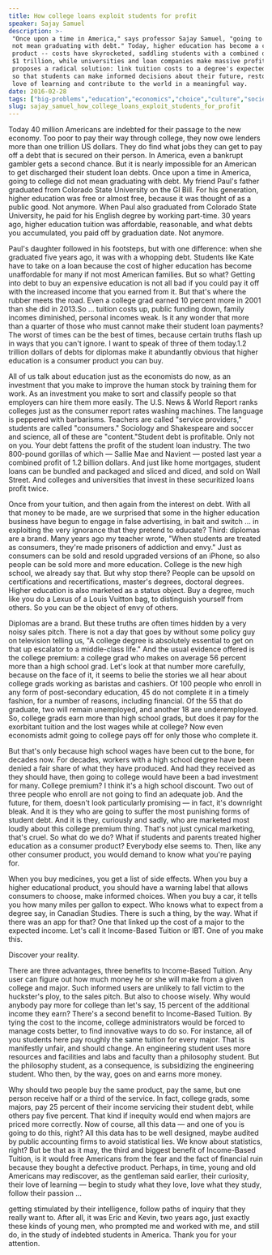 ```yaml
---
title: How college loans exploit students for profit
speaker: Sajay Samuel
description: >-
 "Once upon a time in America," says professor Sajay Samuel, "going to college did
 not mean graduating with debt." Today, higher education has become a consumer
 product -- costs have skyrocketed, saddling students with a combined debt of over
 $1 trillion, while universities and loan companies make massive profits. Samuel
 proposes a radical solution: link tuition costs to a degree's expected earnings,
 so that students can make informed decisions about their future, restore their
 love of learning and contribute to the world in a meaningful way.
date: 2016-02-28
tags: ["big-problems","education","economics","choice","culture","society","work","investment","tedx"]
slug: sajay_samuel_how_college_loans_exploit_students_for_profit
---
```


Today 40 million Americans are indebted for their passage to the new economy. Too poor to
pay their way through college, they now owe lenders more than one trillion US dollars.
They do find what jobs they can get to pay off a debt that is secured on their person. In
America, even a bankrupt gambler gets a second chance. But it is nearly impossible for an
American to get discharged their student loan debts. Once upon a time in America, going to
college did not mean graduating with debt. My friend Paul's father graduated from Colorado
State University on the GI Bill. For his generation, higher education was free or almost
free, because it was thought of as a public good. Not anymore. When Paul also graduated
from Colorado State University, he paid for his English degree by working part-time. 30
years ago, higher education tuition was affordable, reasonable, and what debts you
accumulated, you paid off by graduation date. Not anymore.

Paul's daughter followed in his footsteps, but with one difference: when she graduated
five years ago, it was with a whopping debt. Students like Kate have to take on a loan
because the cost of higher education has become unaffordable for many if not most American
families. But so what? Getting into debt to buy an expensive education is not all bad if
you could pay it off with the increased income that you earned from it. But that's where
the rubber meets the road. Even a college grad earned 10 percent more in 2001 than she did
in 2013.So ... tuition costs up, public funding down, family incomes diminished, personal
incomes weak. Is it any wonder that more than a quarter of those who must cannot make
their student loan payments? The worst of times can be the best of times, because certain
truths flash up in ways that you can't ignore. I want to speak of three of them today.1.2
trillion dollars of debts for diplomas make it abundantly obvious that higher education is
a consumer product you can buy.

All of us talk about education just as the economists do now, as an investment that you
make to improve the human stock by training them for work. As an investment you make to
sort and classify people so that employers can hire them more easily. The U.S. News &
World Report ranks colleges just as the consumer report rates washing machines. The
language is peppered with barbarisms. Teachers are called "service providers," students
are called "consumers." Sociology and Shakespeare and soccer and science, all of these are
"content."Student debt is profitable. Only not on you. Your debt fattens the profit of the
student loan industry. The two 800-pound gorillas of which — Sallie Mae and Navient —
posted last year a combined profit of 1.2 billion dollars. And just like home mortgages,
student loans can be bundled and packaged and sliced and diced, and sold on Wall Street.
And colleges and universities that invest in these securitized loans profit
twice.

Once from your tuition, and then again from the interest on debt. With all that money to be
made, are we surprised that some in the higher education business have begun to engage in
false advertising, in bait and switch ... in exploiting the very ignorance that they
pretend to educate? Third: diplomas are a brand. Many years ago my teacher wrote, "When
students are treated as consumers, they're made prisoners of addiction and envy." Just as
consumers can be sold and resold upgraded versions of an iPhone, so also people can be
sold more and more education. College is the new high school, we already say that. But why
stop there? People can be upsold on certifications and recertifications, master's degrees,
doctoral degrees. Higher education is also marketed as a status object. Buy a degree, much
like you do a Lexus of a Louis Vuitton bag, to distinguish yourself from others. So you
can be the object of envy of others.

Diplomas are a brand. But these truths are often times hidden by a very noisy sales pitch.
There is not a day that goes by without some policy guy on television telling us, "A
college degree is absolutely essential to get on that up escalator to a middle-class
life." And the usual evidence offered is the college premium: a college grad who makes on
average 56 percent more than a high school grad. Let's look at that number more carefully,
because on the face of it, it seems to belie the stories we all hear about college grads
working as baristas and cashiers. Of 100 people who enroll in any form of post-secondary
education, 45 do not complete it in a timely fashion, for a number of reasons, including
financial. Of the 55 that do graduate, two will remain unemployed, and another 18 are
underemployed. So, college grads earn more than high school grads, but does it pay for the
exorbitant tuition and the lost wages while at college? Now even economists admit going to
college pays off for only those who complete it.

But that's only because high school wages have been cut to the bone, for decades now. For
decades, workers with a high school degree have been denied a fair share of what they have
produced. And had they received as they should have, then going to college would have been
a bad investment for many. College premium? I think it's a high school discount. Two out of
three people who enroll are not going to find an adequate job. And the future, for them,
doesn't look particularly promising — in fact, it's downright bleak. And it is they who
are going to suffer the most punishing forms of student debt. And it is they, curiously
and sadly, who are marketed most loudly about this college premium thing. That's not just
cynical marketing, that's cruel. So what do we do? What if students and parents treated
higher education as a consumer product? Everybody else seems to. Then, like any other
consumer product, you would demand to know what you're paying for.

When you buy medicines, you get a list of side effects. When you buy a higher educational
product, you should have a warning label that allows consumers to choose, make informed
choices. When you buy a car, it tells you how many miles per gallon to expect. Who knows
what to expect from a degree say, in Canadian Studies. There is such a thing, by the
way. What if there was an app for that? One that linked up the cost of a major to the
expected income. Let's call it Income-Based Tuition or IBT. One of you make
this.

Discover your reality.

There are three advantages, three benefits to Income-Based Tuition. Any user can figure
out how much money he or she will make from a given college and major. Such informed users
are unlikely to fall victim to the huckster's ploy, to the sales pitch. But also to choose
wisely. Why would anybody pay more for college than let's say, 15 percent of the
additional income they earn? There's a second benefit to Income-Based Tuition. By tying the
cost to the income, college administrators would be forced to manage costs better, to find
innovative ways to do so. For instance, all of you students here pay roughly the same
tuition for every major. That is manifestly unfair, and should change. An engineering
student uses more resources and facilities and labs and faculty than a philosophy student.
But the philosophy student, as a consequence, is subsidizing the engineering student. Who
then, by the way, goes on and earns more money.

Why should two people buy the same product, pay the same, but one person receive half or a
third of the service. In fact, college grads, some majors, pay 25 percent of their income
servicing their student debt, while others pay five percent. That kind if inequity would
end when majors are priced more correctly. Now of course, all this data — and one of you is
going to do this, right? All this data has to be well designed, maybe audited by public
accounting firms to avoid statistical lies. We know about statistics, right? But be that as
it may, the third and biggest benefit of Income-Based Tuition, is it would free Americans
from the fear and the fact of financial ruin because they bought a defective
product. Perhaps, in time, young and old Americans may rediscover, as the gentleman said
earlier, their curiosity, their love of learning — begin to study what they love, love
what they study, follow their passion ...

getting stimulated by their intelligence, follow paths of inquiry that they really want
to. After all, it was Eric and Kevin, two years ago, just exactly these kinds of young men,
who prompted me and worked with me, and still do, in the study of indebted students in
America. Thank you for your attention.

<!--
ad_duration=3.33
comment_count=114
event="TEDxPSU"
external_start_time=0
has_talk_citation=1
intro_duration=11.82
is_subtitle_required="False"
is_talk_featured="True"
language="en"
language_swap="False"
native_language="en"
number_of_related_talks=6
number_of_speakers=1
number_of_subtitled_videos=26
number_of_tags=9
number_of_talk_download_languages=26
number_of_talk_more_resources=0
number_of_talk_recommendations=0
number_of_talks_take_actions=0
post_ad_duration=0.83
published_timestamp="2016-06-09 15:17:02"
recording_date="2016-02-28"
speaker_description="Educator"
speaker_is_published=1
speaker_name="Sajay Samuel"
talk_more_resources=[]
talk_name="How college loans exploit students for profit"
talks_tags=["big-problems","education","economics","choice","culture","society","work","investment","tedx"]
talks_take_action=[]
url_audio="https://download.ted.com/talks/SajaySamuel_2016X.mp3?apikey=acme-roadrunner"
url_photo_speaker="https://pe.tedcdn.com/images/ted/71eec810648542fc7231ebce985491c6b408dbd5_254x191.jpg"
url_photo_talk="https://s3.amazonaws.com/talkstar-photos/uploads/ed32cb0b-4b41-4663-a2ee-c3d0500078ab/SajaySamuel_2016X-embed.jpg"
url_webpage="https://www.ted.com/talks/sajay_samuel_how_college_loans_exploit_students_for_profit"
video_type_name="TEDx Talk"
-->